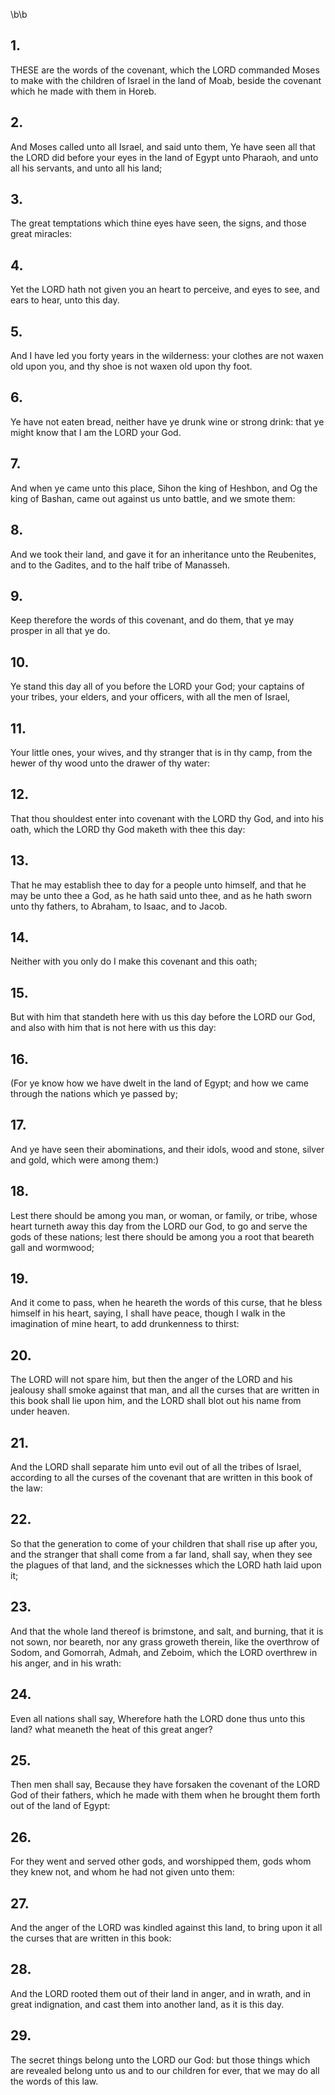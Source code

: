 \b\b
## 1.
THESE are the words of the covenant, which the LORD commanded Moses to make with the children of Israel in the land of Moab, beside the covenant which he made with them in Horeb.
## 2.
And Moses called unto all Israel, and said unto them, Ye have seen all that the LORD did before your eyes in the land of Egypt unto Pharaoh, and unto all his servants, and unto all his land;
## 3.
The great temptations which thine eyes have seen, the signs, and those great miracles:
## 4.
Yet the LORD hath not given you an heart to perceive, and eyes to see, and ears to hear, unto this day.
## 5.
And I have led you forty years in the wilderness: your clothes are not waxen old upon you, and thy shoe is not waxen old upon thy foot.
## 6.
Ye have not eaten bread, neither have ye drunk wine or strong drink: that ye might know that I am the LORD your God.
## 7.
And when ye came unto this place, Sihon the king of Heshbon, and Og the king of Bashan, came out against us unto battle, and we smote them:
## 8.
And we took their land, and gave it for an inheritance unto the Reubenites, and to the Gadites, and to the half tribe of Manasseh.
## 9.
Keep therefore the words of this covenant, and do them, that ye may prosper in all that ye do.
## 10.
Ye stand this day all of you before the LORD your God; your captains of your tribes, your elders, and your officers, with all the men of Israel,
## 11.
Your little ones, your wives, and thy stranger that is in thy camp, from the hewer of thy wood unto the drawer of thy water:
## 12.
That thou shouldest enter into covenant with the LORD thy God, and into his oath, which the LORD thy God maketh with thee this day:
## 13.
That he may establish thee to day for a people unto himself, and that he may be unto thee a God, as he hath said unto thee, and as he hath sworn unto thy fathers, to Abraham, to Isaac, and to Jacob.
## 14.
Neither with you only do I make this covenant and this oath;
## 15.
But with him that standeth here with us this day before the LORD our God, and also with him that is not here with us this day:
## 16.
(For ye know how we have dwelt in the land of Egypt; and how we came through the nations which ye passed by;
## 17.
And ye have seen their abominations, and their idols, wood and stone, silver and gold, which were among them:)
## 18.
Lest there should be among you man, or woman, or family, or tribe, whose heart turneth away this day from the LORD our God, to go and serve the gods of these nations; lest there should be among you a root that beareth gall and wormwood;
## 19.
And it come to pass, when he heareth the words of this curse, that he bless himself in his heart, saying, I shall have peace, though I walk in the imagination of mine heart, to add drunkenness to thirst:
## 20.
The LORD will not spare him, but then the anger of the LORD and his jealousy shall smoke against that man, and all the curses that are written in this book shall lie upon him, and the LORD shall blot out his name from under heaven.
## 21.
And the LORD shall separate him unto evil out of all the tribes of Israel, according to all the curses of the covenant that are written in this book of the law:
## 22.
So that the generation to come of your children that shall rise up after you, and the stranger that shall come from a far land, shall say, when they see the plagues of that land, and the sicknesses which the LORD hath laid upon it;
## 23.
And that the whole land thereof is brimstone, and salt, and burning, that it is not sown, nor beareth, nor any grass groweth therein, like the overthrow of Sodom, and Gomorrah, Admah, and Zeboim, which the LORD overthrew in his anger, and in his wrath:
## 24.
Even all nations shall say, Wherefore hath the LORD done thus unto this land?  what meaneth the heat of this great anger?
## 25.
Then men shall say, Because they have forsaken the covenant of the LORD God of their fathers, which he made with them when he brought them forth out of the land of Egypt:
## 26.
For they went and served other gods, and worshipped them, gods whom they knew not, and whom he had not given unto them:
## 27.
And the anger of the LORD was kindled against this land, to bring upon it all the curses that are written in this book:
## 28.
And the LORD rooted them out of their land in anger, and in wrath, and in great indignation, and cast them into another land, as it is this day.
## 29.
The secret things belong unto the LORD our God: but those things which are revealed belong unto us and to our children for ever, that we may do all the words of this law.

